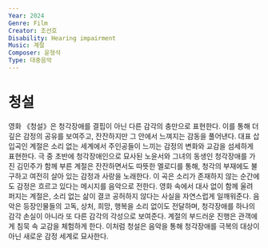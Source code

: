 ```yaml
---
Year: 2024
Genre: Film
Creator: 조선호
Disability: Hearing impairment
Music: 계절
Composer: 윤형석
Type: 대중음악
---
```


# 청설

영화 《청설》은 청각장애를 결핍이 아닌 다른 감각의 충만으로 표현한다. 이를 통해 더 깊은 감정의 공유를 보여주고, 잔잔하지만 그 안에서 느껴지는 감동을 풀어낸다. 대표 삽입곡인 계절은 소리 없는 세계에서 주인공들이 느끼는 감정의 변화와 교감을 섬세하게 표현한다. 극 중 초반에 청각장애인으로 묘사된 노윤서와 그녀의 동생인 청각장애를 가진 김민주가 함께 부른 계절은 잔잔하면서도 따뜻한 멜로디를 통해, 청각의 부재에도 불구하고 여전히 살아 있는 감정과 사랑을 노래한다. 이 곡은 소리가 존재하지 않는 순간에도 감정은 흐르고 있다는 메시지를 음악으로 전한다. 영화 속에서 대사 없이 함께 울려 퍼지는 계절은, 소리 없는 삶이 결코 공허하지 않다는 사실을 자연스럽게 일깨워준다. 음악은 등장인물들의 고독, 상처, 희망, 행복을 소리 없이도 전달하며, 청각장애를 하나의 감각 손실이 아니라 또 다른 감각의 각성으로 보여준다. 계절의 부드러운 진행은 관객에게 침묵 속 교감을 체험하게 한다. 이처럼 청설은 음악을 통해 청각장애를 극복의 대상이 아닌 새로운 감정 세계로 묘사한다. 
